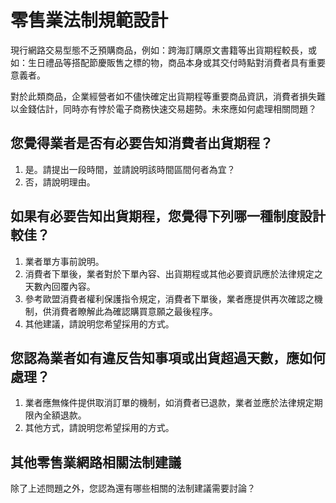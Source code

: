 # 零售業法制規範設計

現行網路交易型態不乏預購商品，例如：跨海訂購原文書籍等出貨期程較長，或如：生日禮品等搭配節慶販售之標的物，商品本身或其交付時點對消費者具有重要意義者。

對於此類商品，企業經營者如不儘快確定出貨期程等重要商品資訊，消費者損失難以金錢估計，同時亦有悖於電子商務快速交易趨勢。未來應如何處理相關問題？

## 您覺得業者是否有必要告知消費者出貨期程？

1. 是。請提出一段時間，並請說明該時間區間何者為宜？
2. 否，請說明理由。

## 如果有必要告知出貨期程，您覺得下列哪一種制度設計較佳？

1. 業者單方事前說明。
2. 消費者下單後，業者對於下單內容、出貨期程或其他必要資訊應於法律規定之天數內回覆內容。
3. 參考歐盟消費者權利保護指令規定，消費者下單後，業者應提供再次確認之機制，供消費者瞭解此為確認購買意願之最後程序。
4. 其他建議，請說明您希望採用的方式。

## 您認為業者如有違反告知事項或出貨超過天數，應如何處理？

1. 業者應無條件提供取消訂單的機制，如消費者已退款，業者並應於法律規定期限內全額退款。
2. 其他方式，請說明您希望採用的方式。

## 其他零售業網路相關法制建議

除了上述問題之外，您認為還有哪些相關的法制建議需要討論？
